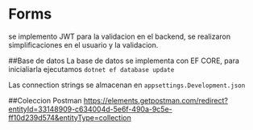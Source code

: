 # Forms

se implemento JWT para la validacion en el backend, se realizaron simplificaciones en el usuario y la validacion.

##Base de datos
La base de datos se implementa con EF CORE, para inicialiarla ejecutamos
`dotnet ef database update`

Las connection strings se almacenan en `appsettings.Development.json`

##Coleccion Postman
https://elements.getpostman.com/redirect?entityId=33148909-c634004d-5e6f-490a-9c5e-ff10d239d574&entityType=collection

